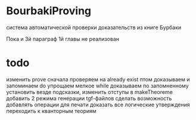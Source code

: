 # BourbakiProving
система автоматической проверки доказательств
из книге Бурбаки

Пока и 3й параграф 1й главы не реализован

# todo

изменить prove
	сначала проверяем на already exist
	птом доказываем и запоминаем
	do
		упрощаем мелкое
	while доказываем по запомненному
установить везде подсказки, изменить отступы в makeTheoreme
добавить 2 режима генерации tgf-файлов
сделать возможность добавлять операции для печати
доказать все логические утверждения
переходить к кванторным теориям
